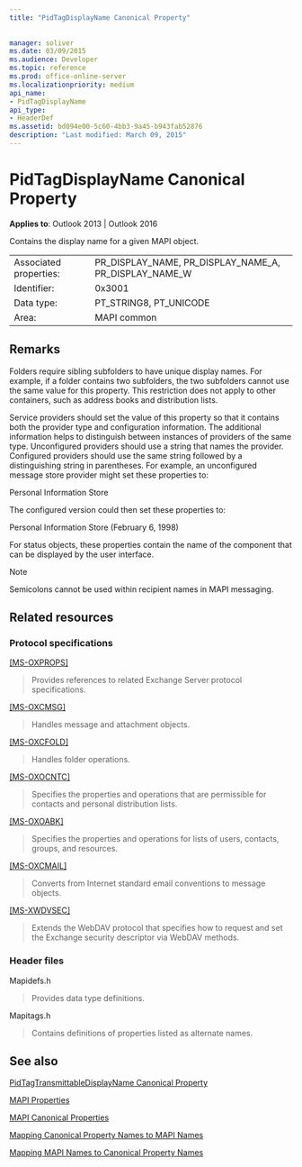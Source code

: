 ```yaml
---
title: "PidTagDisplayName Canonical Property"
 
 
manager: soliver
ms.date: 03/09/2015
ms.audience: Developer
ms.topic: reference
ms.prod: office-online-server
ms.localizationpriority: medium
api_name:
- PidTagDisplayName
api_type:
- HeaderDef
ms.assetid: bd094e00-5c60-4bb3-9a45-b943fab52876
description: "Last modified: March 09, 2015"
---
```


# PidTagDisplayName Canonical Property

  
  
**Applies to**: Outlook 2013 | Outlook 2016 
  
Contains the display name for a given MAPI object. 
  
|||
|:-----|:-----|
|Associated properties:  <br/> |PR_DISPLAY_NAME, PR_DISPLAY_NAME_A, PR_DISPLAY_NAME_W  <br/> |
|Identifier:  <br/> |0x3001  <br/> |
|Data type:  <br/> |PT_STRING8, PT_UNICODE  <br/> |
|Area:  <br/> |MAPI common  <br/> |
   
## Remarks

Folders require sibling subfolders to have unique display names. For example, if a folder contains two subfolders, the two subfolders cannot use the same value for this property. This restriction does not apply to other containers, such as address books and distribution lists. 
  
Service providers should set the value of this property so that it contains both the provider type and configuration information. The additional information helps to distinguish between instances of providers of the same type. Unconfigured providers should use a string that names the provider. Configured providers should use the same string followed by a distinguishing string in parentheses. For example, an unconfigured message store provider might set these properties to: 
  
Personal Information Store
  
The configured version could then set these properties to: 
  
Personal Information Store (February 6, 1998)
  
For status objects, these properties contain the name of the component that can be displayed by the user interface. 
  
> [!NOTE]
> Semicolons cannot be used within recipient names in MAPI messaging. 
  
## Related resources

### Protocol specifications

[[MS-OXPROPS]](https://msdn.microsoft.com/library/f6ab1613-aefe-447d-a49c-18217230b148%28Office.15%29.aspx)
  
> Provides references to related Exchange Server protocol specifications.
    
[[MS-OXCMSG]](https://msdn.microsoft.com/library/7fd7ec40-deec-4c06-9493-1bc06b349682%28Office.15%29.aspx)
  
> Handles message and attachment objects.
    
[[MS-OXCFOLD]](https://msdn.microsoft.com/library/c0f31b95-c07f-486c-98d9-535ed9705fbf%28Office.15%29.aspx)
  
> Handles folder operations.
    
[[MS-OXOCNTC]](https://msdn.microsoft.com/library/9b636532-9150-4836-9635-9c9b756c9ccf%28Office.15%29.aspx)
  
> Specifies the properties and operations that are permissible for contacts and personal distribution lists.
    
[[MS-OXOABK]](https://msdn.microsoft.com/library/f4cf9b4c-9232-4506-9e71-2270de217614%28Office.15%29.aspx)
  
> Specifies the properties and operations for lists of users, contacts, groups, and resources.
    
[[MS-OXCMAIL]](https://msdn.microsoft.com/library/b60d48db-183f-4bf5-a908-f584e62cb2d4%28Office.15%29.aspx)
  
> Converts from Internet standard email conventions to message objects.
    
[[MS-XWDVSEC]](https://msdn.microsoft.com/library/dc043d09-6b76-4392-aea3-68f8e81c64d8%28Office.15%29.aspx)
  
> Extends the WebDAV protocol that specifies how to request and set the Exchange security descriptor via WebDAV methods.
    
### Header files

Mapidefs.h
  
> Provides data type definitions.
    
Mapitags.h
  
> Contains definitions of properties listed as alternate names.
    
## See also



[PidTagTransmittableDisplayName Canonical Property](pidtagtransmittabledisplayname-canonical-property.md)


[MAPI Properties](mapi-properties.md)
  
[MAPI Canonical Properties](mapi-canonical-properties.md)
  
[Mapping Canonical Property Names to MAPI Names](mapping-canonical-property-names-to-mapi-names.md)
  
[Mapping MAPI Names to Canonical Property Names](mapping-mapi-names-to-canonical-property-names.md)

